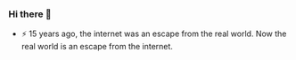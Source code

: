 ### Hi there 👋

- ⚡ 15 years ago, the internet was an escape from the real world. Now the real world is an escape from the internet.

